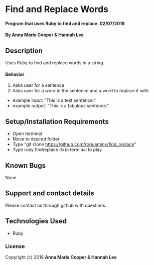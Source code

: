 # Find and Replace Words

#### Program that uses Ruby to find and replace. 02/07/2018

#### By **Anna Marie Cooper & Hannah Lee**

## Description

Uses Ruby to find and replace words in a string.

#### Behavior
1. Asks user for a sentence
2. Asks user for a word in the sentence and a word to replace it with.
  * example input: "This is a test sentence."
  * example output: "This is a fabulous sentence."

## Setup/Installation Requirements

* Open terminal
* Move to desired folder
* Type "git clone https://github.com/rogueminx/find_replace"
* Type ruby findreplace.rb in terminal to play.

## Known Bugs

None

## Support and contact details

Please contact us through github with questions.

## Technologies Used

* Ruby

### License

Copyright (c) 2018  **Anna Marie Cooper & Hannah Lee**

